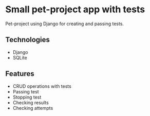 # Small pet-project app with tests
Pet-project using Django for creating and passing tests.
## Technologies
- Django
- SQLite
## Features
- CRUD operations with tests
- Passing test
- Stopping test
- Checking results
- Checking attempts
